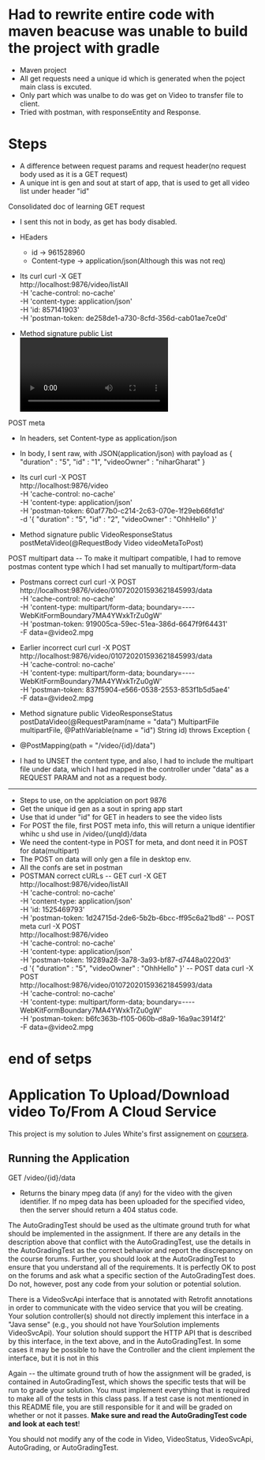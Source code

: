 # Had to rewrite entire code with maven beacuse was unable to build the project with gradle
- Maven project
- All get requests need a unique id which is generated when the poject main class is excuted.
- Only part which was unalbe to do was get on Video to transfer file to client.
- Tried with postman, with responseEntity and Response.

# Steps
- A difference between request params and request header(no request body used as it is a GET request)
- A unique int is gen and sout at start of app, that is used to get all video list under header "id"

Consolidated doc of learning
GET request
- I sent this not in body, as get has body disabled.
- HEaders
	- id	->	 961528960
	- Content-type	->	application/json(Although this was not req)

- Its curl
curl -X GET \
  http://localhost:9876/video/listAll \
  -H 'cache-control: no-cache' \
  -H 'content-type: application/json' \
  -H 'id: 857141903' \
  -H 'postman-token: de258de1-a730-8cfd-356d-cab01ae7ce0d'

- Method signature
public List<Video> getVideoList(@RequestHeader(name = "ida") int hello, @RequestParam(name = "id") int validId)

POST meta
- In headers, set Content-type as application/json
- In body, I sent raw, with JSON(application/json) with payload as 
{
	"duration" : "5",
	"id" : "1",
	"videoOwner" : "niharGharat"
}

- Its curl
curl -X POST \
  http://localhost:9876/video \
  -H 'cache-control: no-cache' \
  -H 'content-type: application/json' \
  -H 'postman-token: 60af77b0-c214-2c63-070e-1f29eb66fd1d' \
  -d '{
	"duration" : "5",
	"id" : "2",
	"videoOwner" : "OhhHello"
}'

- Method signature
public VideoResponseStatus postMetaVideo(@RequestBody Video videoMetaToPost)

POST multipart data
-- To make it multipart compatible, I had to remove postmas content type which I had set manually to multipart/form-data
- Postmans correct curl
curl -X POST \
  http://localhost:9876/video/010720201593621845993/data \
  -H 'cache-control: no-cache' \
  -H 'content-type: multipart/form-data; boundary=----WebKitFormBoundary7MA4YWxkTrZu0gW' \
  -H 'postman-token: 919005ca-59ec-51ea-386d-6647f9f64431' \
  -F data=@video2.mpg

- Earlier incorrect curl
curl -X POST \
  http://localhost:9876/video/010720201593621845993/data \
  -H 'cache-control: no-cache' \
  -H 'content-type: multipart/form-data; boundary=----WebKitFormBoundary7MA4YWxkTrZu0gW' \
  -H 'postman-token: 837f5904-e566-0538-2553-853f1b5d5ae4' \
  -F data=@video2.mpg

- Method signature
public VideoResponseStatus postDataVideo(@RequestParam(name = "data") MultipartFile multipartFile, @PathVariable(name = "id") String id) throws Exception {

- @PostMapping(path = "/video/{id}/data")
- I had to UNSET the content type, and also, I had to include the multipart file under data, which I had mapped in the controller under "data" as a REQUEST PARAM and not as a request body.

--------------------------------------------------------------
- Steps to use, on the applciation on port 9876
- Get the unique id gen as a sout in spring app start
- Use that id under "id" for GET in headers to see the video lists
- For POST the file, first POST meta info, this will return a unique identifier whihc u shd use in /video/{unqId}/data
- We need the content-type in POST for meta, and dont need it in POST for data(multipart)
- The POST on data will only gen a file in desktop env.
- All the confs are set in postman
- POSTMAN correct cURLs
-- GET
curl -X GET \
  http://localhost:9876/video/listAll \
  -H 'cache-control: no-cache' \
  -H 'content-type: application/json' \
  -H 'id: 1525469793' \
  -H 'postman-token: 1d24715d-2de6-5b2b-6bcc-ff95c6a21bd8'
-- POST meta
curl -X POST \
  http://localhost:9876/video \
  -H 'cache-control: no-cache' \
  -H 'content-type: application/json' \
  -H 'postman-token: 19289a28-3a78-3a93-bf87-d7448a0220d3' \
  -d '{
	"duration" : "5",
	"videoOwner" : "OhhHello"
}'
-- POST data
curl -X POST \
  http://localhost:9876/video/010720201593621845993/data \
  -H 'cache-control: no-cache' \
  -H 'content-type: multipart/form-data; boundary=----WebKitFormBoundary7MA4YWxkTrZu0gW' \
  -H 'postman-token: b6fc363b-f105-060b-d8a9-16a9ac3914f2' \
  -F data=@video2.mpg
# end of setps

# Application To Upload/Download video To/From A Cloud Service

This project is my solution to Jules White's first assignement on
[coursera](https://www.coursera.org/learn/cloud-services-java-spring-framework).

## Running the Application

GET /video/{id}/data
   - Returns the binary mpeg data (if any) for the video with the given
     identifier. If no mpeg data has been uploaded for the specified video,
     then the server should return a 404 status code.
     
      
 The AutoGradingTest should be used as the ultimate ground truth for what should be 
 implemented in the assignment. If there are any details in the description above 
 that conflict with the AutoGradingTest, use the details in the AutoGradingTest 
 as the correct behavior and report the discrepancy on the course forums. Further, 
 you should look at the AutoGradingTest to ensure that
 you understand all of the requirements. It is perfectly OK to post on the forums and
 ask what a specific section of the AutoGradingTest does. Do not, however, post any
 code from your solution or potential solution.
 
 There is a VideoSvcApi interface that is annotated with Retrofit annotations in order
 to communicate with the video service that you will be creating. Your solution controller(s)
 should not directly implement this interface in a "Java sense" (e.g., you should not have
 YourSolution implements VideoSvcApi). Your solution should support the HTTP API that
 is described by this interface, in the text above, and in the AutoGradingTest. In some
 cases it may be possible to have the Controller and the client implement the interface,
 but it is not in this 
 
 Again -- the ultimate ground truth of how the assignment will be graded, is contained
 in AutoGradingTest, which shows the specific tests that will be run to grade your
 solution. You must implement everything that is required to make all of the tests in
 this class pass. If a test case is not mentioned in this README file, you are still
 responsible for it and will be graded on whether or not it passes. __Make sure and read
 the AutoGradingTest code and look at each test__!
 
 You should not modify any of the code in Video, VideoStatus, VideoSvcApi, AutoGrading,
 or AutoGradingTest. 

